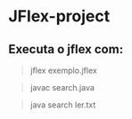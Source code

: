 # JFlex-project

## Executa o jflex com:

> jflex exemplo.jflex

> javac search.java

> java search ler.txt
